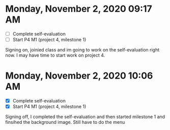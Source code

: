 # Monday, November  2, 2020 09:17 AM
- [ ] Complete self-evaluation 
- [ ] Start P4 M1 (project 4, milestone 1)

Signing on, joinied class and im going to work on the self-evaluation right now. I may have time to start work on project 4. 

# Monday, November  2, 2020 10:06 AM
- [x] Complete self-evaluation 
- [x] Start P4 M1 (project 4, milestone 1)

Signing off, I completed the self-evaluation and then started milestone 1 and finsihed the background image. Still have to do the menu
